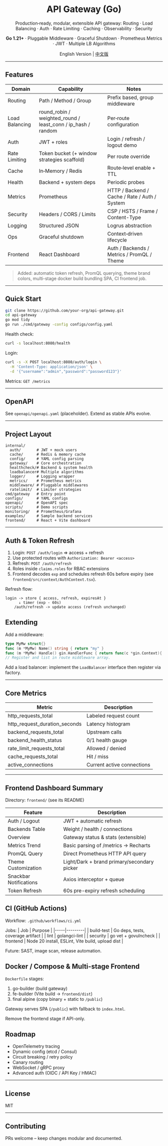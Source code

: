 <div align="center">
  <h1>API Gateway (Go)</h1>
  <p>Production‑ready, modular, extensible API gateway: Routing · Load Balancing · Auth · Rate Limiting · Caching · Observability · Security</p>
  <p><strong>Go 1.21+</strong> · Pluggable Middleware · Graceful Shutdown · Prometheus Metrics · JWT · Multiple LB Algorithms</p>
  <p>
    English Version | <a href="README.md">中文版</a>
  </p>
</div>

---

## Features

| Domain | Capability | Notes |
|--------|-----------|-------|
| Routing | Path / Method / Group | Prefix based, group middleware |
| Load Balancing | round_robin / weighted_round / least_conn / ip_hash / random | Per‑route configuration |
| Auth | JWT + roles | Login / refresh / logout demo |
| Rate Limiting | Token bucket (+ window strategies scaffold) | Per route override |
| Cache | In‑Memory / Redis | Route‑level enable + TTL |
| Health | Backend + system deps | Periodic probes |
| Metrics | Prometheus | HTTP / Backend / Cache / Rate / Auth / System |
| Security | Headers / CORS / Limits | CSP / HSTS / Frame / Content-Type |
| Logging | Structured JSON | Logrus abstraction |
| Ops | Graceful shutdown | Context‑driven lifecycle |
| Frontend | React Dashboard | Auth / Backends / Metrics / PromQL / Theme |

> Added: automatic token refresh, PromQL querying, theme brand colors, multi-stage docker build bundling SPA, CI frontend job.

---

## Quick Start

```bash
git clone https://github.com/your-org/api-gateway.git
cd api-gateway
go mod tidy
go run ./cmd/gateway -config configs/config.yaml
```

Health check:
```bash
curl -s localhost:8080/health
```

Login:
```bash
curl -s -X POST localhost:8080/auth/login \
  -H 'Content-Type: application/json' \
  -d '{"username":"admin","password":"password123"}'
```

Metrics: `GET /metrics`

---

## OpenAPI
See `openapi/openapi.yaml` (placeholder). Extend as stable APIs evolve.

---

## Project Layout
```
internal/
  auth/       # JWT + mock users
  cache/      # Redis & memory cache
  config/     # YAML config parsing
  gateway/    # Core orchestration
  healthcheck/# Backend & system health
  loadbalancer# Multiple algorithms
  logger/     # Logging wrapper
  metrics/    # Prometheus metrics
  middleware/ # Pluggable middlewares
  ratelimit/  # Limiter strategies
cmd/gateway   # Entry point
configs/      # YAML configs
openapi/      # OpenAPI spec
scripts/      # Demo scripts
monitoring/   # Prometheus/Grafana
examples/     # Sample backend services
frontend/     # React + Vite dashboard
```

---

## Auth & Token Refresh

1. Login: `POST /auth/login` => access + refresh
2. Use protected routes with `Authorization: Bearer <access>`
3. Refresh: `POST /auth/refresh`
4. Roles inside `claims.roles` for RBAC extensions
5. Frontend decodes `exp` and schedules refresh 60s before expiry (see `frontend/src/context/AuthContext.tsx`).

Refresh flow:
```
login -> store { access, refresh, expiresAt }
      ↓ timer (exp - 60s)
    /auth/refresh -> update access (refresh unchanged)
```

## Extending
Add a middleware:
```go
type MyMw struct{}
func (m *MyMw) Name() string { return "my" }
func (m *MyMw) Handle() gin.HandlerFunc { return func(c *gin.Context){ c.Next() } }
// Register and list in route middleware array.
```

Add a load balancer: implement the `LoadBalancer` interface then register via factory.

---

## Core Metrics
| Metric | Description |
|--------|-------------|
| http_requests_total | Labeled request count |
| http_request_duration_seconds | Latency histogram |
| backend_requests_total | Upstream calls |
| backend_health_status | 0/1 health gauge |
| rate_limit_requests_total | Allowed / denied |
| cache_requests_total | Hit / miss |
| active_connections | Current active connections |

---

## Frontend Dashboard Summary
Directory: `frontend/` (see its README)

| Feature | Description |
|---------|-------------|
| Auth / Logout | JWT + automatic refresh |
| Backends Table | Weight / health / connections |
| Overview | Gateway status & stats (extensible) |
| Metrics Trend | Basic parsing of /metrics -> Recharts |
| PromQL Query | Direct Prometheus HTTP API query |
| Theme Customization | Light/Dark + brand primary/secondary picker |
| Snackbar Notifications | Axios interceptor + queue |
| Token Refresh | 60s pre-expiry refresh scheduling |

## CI (GitHub Actions)
Workflow: `.github/workflows/ci.yml`

Jobs:
| Job | Purpose |
|-----|---------|
| build-test | Go deps, tests, coverage artifact |
| lint | golangci-lint |
| security | go vet + govulncheck |
| frontend | Node 20 install, ESLint, Vite build, upload dist |

Future: SAST, image scan, release automation.

## Docker / Compose & Multi-stage Frontend
`Dockerfile` stages:
1. go-builder (build gateway)
2. fe-builder (Vite build -> `frontend/dist`)
3. final alpine (copy binary + static to `/public`)

Gateway serves SPA (`/public`) with fallback to `index.html`.

Remove the frontend stage if API-only.

## Roadmap
- OpenTelemetry tracing
- Dynamic config (etcd / Consul)
- Circuit breaking / retry policy
- Canary routing
- WebSocket / gRPC proxy
- Advanced auth (OIDC / API Key / HMAC)

---

## License
MIT

---

## Contributing
PRs welcome – keep changes modular and documented.
